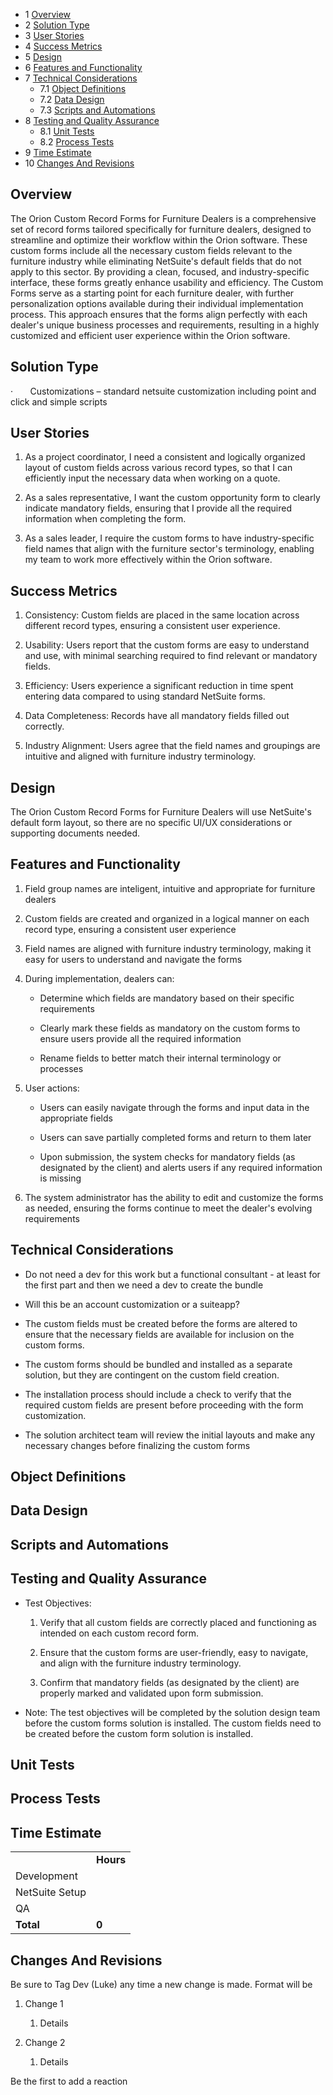 - 1 [Overview](#Overview)
- 2 [Solution Type](#Solution-Type)
- 3 [User Stories](#User-Stories)
- 4 [Success Metrics](#Success-Metrics)
- 5 [Design](#Design)
- 6 [Features and Functionality](#Features-and-Functionality)
- 7 [Technical Considerations](#Technical-Considerations)
    - 7.1 [Object Definitions](#Object-Definitions)
    - 7.2 [Data Design](#Data-Design)
    - 7.3 [Scripts and Automations](#Scripts-and-Automations)
- 8 [Testing and Quality Assurance](#Testing-and-Quality-Assurance)
    - 8.1 [Unit Tests](#Unit-Tests)
    - 8.2 [Process Tests](#Process-Tests)
- 9 [Time Estimate](#Time-Estimate)
- 10 [Changes And Revisions](#Changes-And-Revisions)

## Overview

The Orion Custom Record Forms for Furniture Dealers is a comprehensive set of record forms tailored specifically for furniture dealers, designed to streamline and optimize their workflow within the Orion software. These custom forms include all the necessary custom fields relevant to the furniture industry while eliminating NetSuite's default fields that do not apply to this sector. By providing a clean, focused, and industry-specific interface, these forms greatly enhance usability and efficiency. The Custom Forms serve as a starting point for each furniture dealer, with further personalization options available during their individual implementation process. This approach ensures that the forms align perfectly with each dealer's unique business processes and requirements, resulting in a highly customized and efficient user experience within the Orion software.

## Solution Type

·       Customizations – standard netsuite customization including point and click and simple scripts

## User Stories

1. As a project coordinator, I need a consistent and logically organized layout of custom fields across various record types, so that I can efficiently input the necessary data when working on a quote.
    
2. As a sales representative, I want the custom opportunity form to clearly indicate mandatory fields, ensuring that I provide all the required information when completing the form.
    
3. As a sales leader, I require the custom forms to have industry-specific field names that align with the furniture sector's terminology, enabling my team to work more effectively within the Orion software.
    

## Success Metrics

1. Consistency: Custom fields are placed in the same location across different record types, ensuring a consistent user experience.
    
2. Usability: Users report that the custom forms are easy to understand and use, with minimal searching required to find relevant or mandatory fields.
    
3. Efficiency: Users experience a significant reduction in time spent entering data compared to using standard NetSuite forms.
    
4. Data Completeness: Records have all mandatory fields filled out correctly.
    
5. Industry Alignment: Users agree that the field names and groupings are intuitive and aligned with furniture industry terminology.
    

## Design

The Orion Custom Record Forms for Furniture Dealers will use NetSuite's default form layout, so there are no specific UI/UX considerations or supporting documents needed.

## Features and Functionality

1. Field group names are inteligent, intuitive and appropriate for furniture dealers
    
2. Custom fields are created and organized in a logical manner on each record type, ensuring a consistent user experience
    
3. Field names are aligned with furniture industry terminology, making it easy for users to understand and navigate the forms
    
4. During implementation, dealers can:
    
    - Determine which fields are mandatory based on their specific requirements
        
    - Clearly mark these fields as mandatory on the custom forms to ensure users provide all the required information
        
    - Rename fields to better match their internal terminology or processes
        
5. User actions:
    
    - Users can easily navigate through the forms and input data in the appropriate fields
        
    - Users can save partially completed forms and return to them later
        
    - Upon submission, the system checks for mandatory fields (as designated by the client) and alerts users if any required information is missing
        
6. The system administrator has the ability to edit and customize the forms as needed, ensuring the forms continue to meet the dealer's evolving requirements
    

## Technical Considerations

- Do not need a dev for this work but a functional consultant - at least for the first part and then we need a dev to create the bundle
    
- Will this be an account customization or a suiteapp?
    
- The custom fields must be created before the forms are altered to ensure that the necessary fields are available for inclusion on the custom forms.
    
- The custom forms should be bundled and installed as a separate solution, but they are contingent on the custom field creation.
    
- The installation process should include a check to verify that the required custom fields are present before proceeding with the form customization.
    
- The solution architect team will review the initial layouts and make any necessary changes before finalizing the custom forms
    

## Object Definitions

## Data Design

## Scripts and Automations

## Testing and Quality Assurance

- Test Objectives:
    
    1. Verify that all custom fields are correctly placed and functioning as intended on each custom record form.
        
    2. Ensure that the custom forms are user-friendly, easy to navigate, and align with the furniture industry terminology.
        
    3. Confirm that mandatory fields (as designated by the client) are properly marked and validated upon form submission.
        
- Note: The test objectives will be completed by the solution design team before the custom forms solution is installed. The custom fields need to be created before the custom form solution is installed.
    

## Unit Tests

## Process Tests

## Time Estimate

|   |   |
|---|---|
||**Hours**|
|Development||
|NetSuite Setup||
|QA||
|**Total**|**0**|

## Changes And Revisions

Be sure to Tag Dev (Luke) any time a new change is made. Format will be

1. Change 1
    
    1. Details
        
2. Change 2
    
    1. Details
        

Be the first to add a reaction